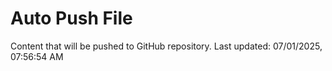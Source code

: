 # Auto Push File

Content that will be pushed to GitHub repository.
Last updated: 07/01/2025, 07:56:54 AM